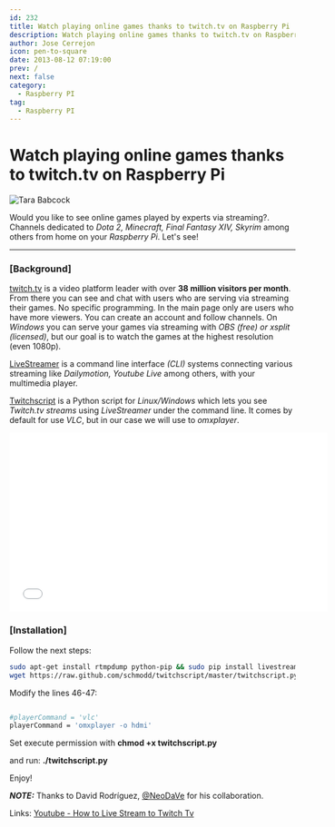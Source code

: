```yaml
---
id: 232
title: Watch playing online games thanks to twitch.tv on Raspberry Pi
description: Watch playing online games thanks to twitch.tv on Raspberry Pi
author: Jose Cerrejon
icon: pen-to-square
date: 2013-08-12 07:19:00
prev: /
next: false
category:
  - Raspberry PI
tag:
  - Raspberry PI
---
```


# Watch playing online games thanks to twitch.tv on Raspberry Pi

![Tara Babcock](/images/2013/08/tarababcock.jpg)

Would you like to see online games played by experts via streaming?. Channels dedicated to *Dota 2, Minecraft, Final Fantasy XIV, Skyrim* among others from home on your *Raspberry Pi*. Let's see!

- - -
###  [Background]

[twitch.tv](http://twitch.tv/) is a video platform leader with over **38 million visitors per month**. From there you can see and chat with users who are serving via streaming their games. No specific programming. In the main page only are users who have more viewers. You can create an account and follow channels. On *Windows* you can serve your games via streaming with *OBS (free) or xsplit (licensed)*, but our goal is to watch the games at the highest resolution (even 1080p).

[LiveStreamer](http://livestreamer.tanuki.se) is a command line interface *(CLI)* systems connecting various streaming like *Dailymotion, Youtube Live* among others, with your multimedia player.

[Twitchscript](https://raw.github.com/schmodd/twitchscript) is a Python script for *Linux/Windows* which lets you see *Twitch.tv streams* using *LiveStreamer* under the command line. It comes by default for use *VLC*, but in our case we will use to *omxplayer*.

<iframe width="560" height="315" src="//www.youtube.com/embed/izPpzS_S3GY" frameborder="0" allowfullscreen></iframe>

###  [Installation]

Follow the next steps:

```bash
sudo apt-get install rtmpdump python-pip && sudo pip install livestreamer
wget https://raw.github.com/schmodd/twitchscript/master/twitchscript.py
```

Modify the lines 46-47:

```bash

#playerCommand = 'vlc'
playerCommand = 'omxplayer -o hdmi'

```

Set execute permission with **chmod +x twitchscript.py**

and run: **./twitchscript.py**

Enjoy!

***NOTE:*** Thanks to David Rodr&iacute;guez, [@NeoDaVe](http://twitter.com/neodave) for his collaboration.

Links: [Youtube - How to Live Stream to Twitch Tv](http://www.youtube.com/watch?v=S5LxyEJTpho)